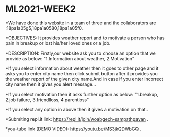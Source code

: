 # ML2021-WEEK2


*We have done this website in a team of three and the collaborators are :18pa1a05g5,18pa1a0580,18pa1a05f0.

 *OBJECTIVES: 
            It provides weather report and to motivate a person who has pain in breakup or lost his/her loved ones or a job.
 
 *DESCRIPTION:
           Firstly,our website ask you to choose an option that we provide as below:
                   "1.Information about weather,
                   2.Motivation"
                
*If you select information about weather then it goes to other page and it asks you to enter city name then click submit button after it provides you the weather report of the given city name.And in case if you enter incorrect city name then it gives you alert message...

*If you select motivation then it asks further option as below:
   "1.breakup,
   2.job failure,
   3.friendlloss,
   4.parentloss"
   
*If you select any option in above then it gives a motivation on that..

*Submiting repl.it link: https://repl.it/join/woabgech-sampathpavan .

*you-tube link (DEMO VIDEO): https://youtu.be/MS3jkQDWbGQ .







         
